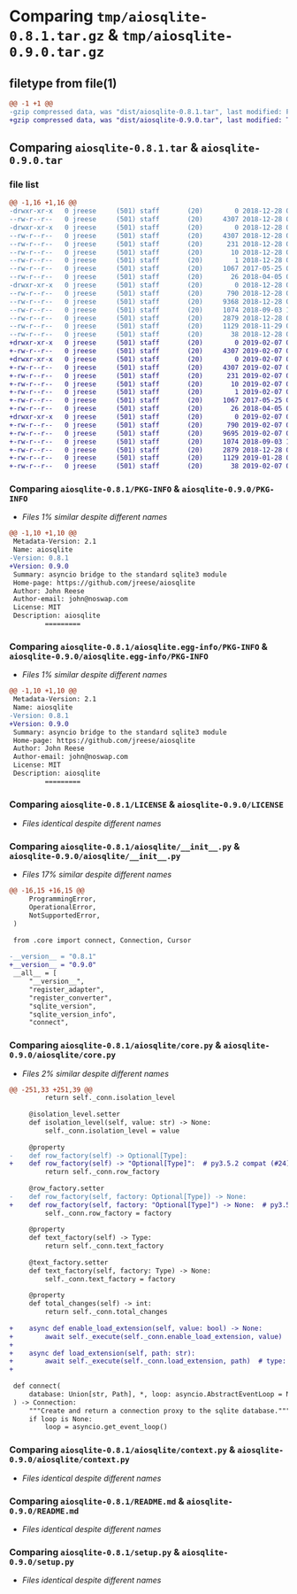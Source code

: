 # Comparing `tmp/aiosqlite-0.8.1.tar.gz` & `tmp/aiosqlite-0.9.0.tar.gz`

## filetype from file(1)

```diff
@@ -1 +1 @@
-gzip compressed data, was "dist/aiosqlite-0.8.1.tar", last modified: Fri Dec 28 01:47:51 2018, max compression
+gzip compressed data, was "dist/aiosqlite-0.9.0.tar", last modified: Thu Feb  7 03:27:24 2019, max compression
```

## Comparing `aiosqlite-0.8.1.tar` & `aiosqlite-0.9.0.tar`

### file list

```diff
@@ -1,16 +1,16 @@
-drwxr-xr-x   0 jreese     (501) staff       (20)        0 2018-12-28 01:47:51.000000 aiosqlite-0.8.1/
--rw-r--r--   0 jreese     (501) staff       (20)     4307 2018-12-28 01:47:51.000000 aiosqlite-0.8.1/PKG-INFO
-drwxr-xr-x   0 jreese     (501) staff       (20)        0 2018-12-28 01:47:51.000000 aiosqlite-0.8.1/aiosqlite.egg-info/
--rw-r--r--   0 jreese     (501) staff       (20)     4307 2018-12-28 01:47:50.000000 aiosqlite-0.8.1/aiosqlite.egg-info/PKG-INFO
--rw-r--r--   0 jreese     (501) staff       (20)      231 2018-12-28 01:47:50.000000 aiosqlite-0.8.1/aiosqlite.egg-info/SOURCES.txt
--rw-r--r--   0 jreese     (501) staff       (20)       10 2018-12-28 01:47:50.000000 aiosqlite-0.8.1/aiosqlite.egg-info/top_level.txt
--rw-r--r--   0 jreese     (501) staff       (20)        1 2018-12-28 01:47:50.000000 aiosqlite-0.8.1/aiosqlite.egg-info/dependency_links.txt
--rw-r--r--   0 jreese     (501) staff       (20)     1067 2017-05-25 03:09:54.000000 aiosqlite-0.8.1/LICENSE
--rw-r--r--   0 jreese     (501) staff       (20)       26 2018-04-05 05:55:10.000000 aiosqlite-0.8.1/MANIFEST.in
-drwxr-xr-x   0 jreese     (501) staff       (20)        0 2018-12-28 01:47:51.000000 aiosqlite-0.8.1/aiosqlite/
--rw-r--r--   0 jreese     (501) staff       (20)      790 2018-12-28 01:42:04.000000 aiosqlite-0.8.1/aiosqlite/__init__.py
--rw-r--r--   0 jreese     (501) staff       (20)     9368 2018-12-28 01:39:11.000000 aiosqlite-0.8.1/aiosqlite/core.py
--rw-r--r--   0 jreese     (501) staff       (20)     1074 2018-09-03 18:54:36.000000 aiosqlite-0.8.1/aiosqlite/context.py
--rw-r--r--   0 jreese     (501) staff       (20)     2879 2018-12-28 01:00:51.000000 aiosqlite-0.8.1/README.md
--rw-r--r--   0 jreese     (501) staff       (20)     1129 2018-11-29 00:21:32.000000 aiosqlite-0.8.1/setup.py
--rw-r--r--   0 jreese     (501) staff       (20)       38 2018-12-28 01:47:51.000000 aiosqlite-0.8.1/setup.cfg
+drwxr-xr-x   0 jreese     (501) staff       (20)        0 2019-02-07 03:27:24.000000 aiosqlite-0.9.0/
+-rw-r--r--   0 jreese     (501) staff       (20)     4307 2019-02-07 03:27:24.000000 aiosqlite-0.9.0/PKG-INFO
+drwxr-xr-x   0 jreese     (501) staff       (20)        0 2019-02-07 03:27:24.000000 aiosqlite-0.9.0/aiosqlite.egg-info/
+-rw-r--r--   0 jreese     (501) staff       (20)     4307 2019-02-07 03:27:24.000000 aiosqlite-0.9.0/aiosqlite.egg-info/PKG-INFO
+-rw-r--r--   0 jreese     (501) staff       (20)      231 2019-02-07 03:27:24.000000 aiosqlite-0.9.0/aiosqlite.egg-info/SOURCES.txt
+-rw-r--r--   0 jreese     (501) staff       (20)       10 2019-02-07 03:27:24.000000 aiosqlite-0.9.0/aiosqlite.egg-info/top_level.txt
+-rw-r--r--   0 jreese     (501) staff       (20)        1 2019-02-07 03:27:24.000000 aiosqlite-0.9.0/aiosqlite.egg-info/dependency_links.txt
+-rw-r--r--   0 jreese     (501) staff       (20)     1067 2017-05-25 03:09:54.000000 aiosqlite-0.9.0/LICENSE
+-rw-r--r--   0 jreese     (501) staff       (20)       26 2018-04-05 05:55:10.000000 aiosqlite-0.9.0/MANIFEST.in
+drwxr-xr-x   0 jreese     (501) staff       (20)        0 2019-02-07 03:27:24.000000 aiosqlite-0.9.0/aiosqlite/
+-rw-r--r--   0 jreese     (501) staff       (20)      790 2019-02-07 02:53:48.000000 aiosqlite-0.9.0/aiosqlite/__init__.py
+-rw-r--r--   0 jreese     (501) staff       (20)     9695 2019-02-07 02:52:49.000000 aiosqlite-0.9.0/aiosqlite/core.py
+-rw-r--r--   0 jreese     (501) staff       (20)     1074 2018-09-03 18:54:36.000000 aiosqlite-0.9.0/aiosqlite/context.py
+-rw-r--r--   0 jreese     (501) staff       (20)     2879 2018-12-28 01:00:51.000000 aiosqlite-0.9.0/README.md
+-rw-r--r--   0 jreese     (501) staff       (20)     1129 2019-01-28 00:37:04.000000 aiosqlite-0.9.0/setup.py
+-rw-r--r--   0 jreese     (501) staff       (20)       38 2019-02-07 03:27:24.000000 aiosqlite-0.9.0/setup.cfg
```

### Comparing `aiosqlite-0.8.1/PKG-INFO` & `aiosqlite-0.9.0/PKG-INFO`

 * *Files 1% similar despite different names*

```diff
@@ -1,10 +1,10 @@
 Metadata-Version: 2.1
 Name: aiosqlite
-Version: 0.8.1
+Version: 0.9.0
 Summary: asyncio bridge to the standard sqlite3 module
 Home-page: https://github.com/jreese/aiosqlite
 Author: John Reese
 Author-email: john@noswap.com
 License: MIT
 Description: aiosqlite
         =========
```

### Comparing `aiosqlite-0.8.1/aiosqlite.egg-info/PKG-INFO` & `aiosqlite-0.9.0/aiosqlite.egg-info/PKG-INFO`

 * *Files 1% similar despite different names*

```diff
@@ -1,10 +1,10 @@
 Metadata-Version: 2.1
 Name: aiosqlite
-Version: 0.8.1
+Version: 0.9.0
 Summary: asyncio bridge to the standard sqlite3 module
 Home-page: https://github.com/jreese/aiosqlite
 Author: John Reese
 Author-email: john@noswap.com
 License: MIT
 Description: aiosqlite
         =========
```

### Comparing `aiosqlite-0.8.1/LICENSE` & `aiosqlite-0.9.0/LICENSE`

 * *Files identical despite different names*

### Comparing `aiosqlite-0.8.1/aiosqlite/__init__.py` & `aiosqlite-0.9.0/aiosqlite/__init__.py`

 * *Files 17% similar despite different names*

```diff
@@ -16,15 +16,15 @@
     ProgrammingError,
     OperationalError,
     NotSupportedError,
 )
 
 from .core import connect, Connection, Cursor
 
-__version__ = "0.8.1"
+__version__ = "0.9.0"
 __all__ = [
     "__version__",
     "register_adapter",
     "register_converter",
     "sqlite_version",
     "sqlite_version_info",
     "connect",
```

### Comparing `aiosqlite-0.8.1/aiosqlite/core.py` & `aiosqlite-0.9.0/aiosqlite/core.py`

 * *Files 2% similar despite different names*

```diff
@@ -251,33 +251,39 @@
         return self._conn.isolation_level
 
     @isolation_level.setter
     def isolation_level(self, value: str) -> None:
         self._conn.isolation_level = value
 
     @property
-    def row_factory(self) -> Optional[Type]:
+    def row_factory(self) -> "Optional[Type]":  # py3.5.2 compat (#24)
         return self._conn.row_factory
 
     @row_factory.setter
-    def row_factory(self, factory: Optional[Type]) -> None:
+    def row_factory(self, factory: "Optional[Type]") -> None:  # py3.5.2 compat (#24)
         self._conn.row_factory = factory
 
     @property
     def text_factory(self) -> Type:
         return self._conn.text_factory
 
     @text_factory.setter
     def text_factory(self, factory: Type) -> None:
         self._conn.text_factory = factory
 
     @property
     def total_changes(self) -> int:
         return self._conn.total_changes
 
+    async def enable_load_extension(self, value: bool) -> None:
+        await self._execute(self._conn.enable_load_extension, value)  # type: ignore
+
+    async def load_extension(self, path: str):
+        await self._execute(self._conn.load_extension, path)  # type: ignore
+
 
 def connect(
     database: Union[str, Path], *, loop: asyncio.AbstractEventLoop = None, **kwargs: Any
 ) -> Connection:
     """Create and return a connection proxy to the sqlite database."""
     if loop is None:
         loop = asyncio.get_event_loop()
```

### Comparing `aiosqlite-0.8.1/aiosqlite/context.py` & `aiosqlite-0.9.0/aiosqlite/context.py`

 * *Files identical despite different names*

### Comparing `aiosqlite-0.8.1/README.md` & `aiosqlite-0.9.0/README.md`

 * *Files identical despite different names*

### Comparing `aiosqlite-0.8.1/setup.py` & `aiosqlite-0.9.0/setup.py`

 * *Files identical despite different names*

